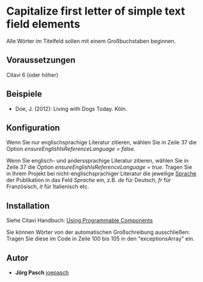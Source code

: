 # Capitalize first letter of simple text field elements
Alle Wörter im Titelfeld sollen mit einem Großbuchstaben beginnen.

## Voraussetzungen
Citavi 6 (oder höher)

## Beispiele

- Doe, J. (2012): Living with Dogs Today. Köln.

## Konfiguration
Wenn Sie nur englischsprachige Literatur zitieren, wählen Sie in Zeile 37 die Option *ensureEnglishIsReferenceLanguage = false*. 

Wenn Sie englisch- und anderssprachige Literatur zitieren, wählen Sie in Zeile 37 die Option *ensureEnglishIsReferenceLanguage = true*. Tragen Sie in Ihrem Projekt bei nicht-englischsprachiger Literatur die jeweilige [Sprache](https://en.wikipedia.org/wiki/List_of_ISO_639-1_codes) der Publikation in das Feld *Sprache* ein, z.B. *de* für Deutsch, *fr* für Französisch, *it* für Italienisch etc.

## Installation
Siehe Citavi Handbuch: [Using Programmable Components](https://www.citavi.com/programmable_components)

Sie können Wörter von der automatischen Großschreibung ausschließen: Tragen Sie diese im Code in Zeile 100 bis 105 in den "exceptionsArray" ein.

## Autor
* **Jörg Pasch** [joepasch](https://github.com/joepasch)
